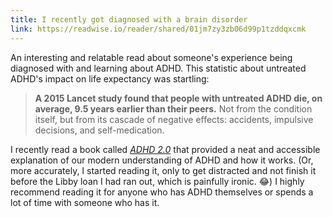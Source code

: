 ```yaml
---
title: I recently got diagnosed with a brain disorder
link: https://readwise.io/reader/shared/01jm7zy3zb06d99p1tzddqxcmk
---
```


An interesting and relatable read about someone's experience being diagnosed
with and learning about ADHD. This statistic about untreated ADHD's impact on
life expectancy was startling:

> **A 2015 Lancet study found that people with untreated ADHD die, on average,
> 9.5 years earlier than their peers.** Not from the condition itself, but from
> its cascade of negative effects: accidents, impulsive decisions, and
> self-medication.

I recently read a book called
[_ADHD 2.0_](https://www.amazon.com/ADHD-2-0-Essential-Strategies-Distraction/dp/0399178740)
that provided a neat and accessible explanation of our modern understanding of
ADHD and how it works. (Or, more accurately, I started reading it, only to get
distracted and not finish it before the Libby loan I had ran out, which is
painfully ironic. 😂) I highly recommend reading it for anyone who has ADHD
themselves or spends a lot of time with someone who has it.
